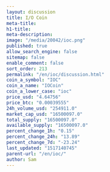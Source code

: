 ```yaml
---
layout: discussion
title: I/O Coin
meta-title: 
h1-title: 
meta-description: 
image: "/media/20042/ioc.png"
published: true
allow_search_engine: false
sitemap: false
enable_comment: false
sort_order: 213
permalink: "/en/ioc/discussion.html"
coin_a_symbol: "IOC"
coin_a_name: "IOCoin"
coin_a_lower_case: "ioc"
price_usd: "4.64756"
price_btc: "0.00039555"
24h_volume_usd: "254911.0"
market_cap_usd: "16500097.0"
total_supply: "16500097.0"
available_supply: "16500097.0"
percent_change_1h: "0.15"
percent_change_24h: "13.89"
percent_change_7d: "-23.24"
last_updated: "1517140745"
parent-url: "/en/ioc/"
author: Sam
---
```


